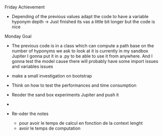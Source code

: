 Friday Achievement 
 - Depending of the previous values adapt the code to have a variable hyponym depth -> Just finished its vas a little bit longer but the code is nice 

Monday Goal 
- The previous code is in a class which can compute a path base on the number of hyponyms we ask to look at it is currently in my sandbox Jupiter I gonna put it in a .py to be able to use it from anywhere. And I gonna test the model cause there will probably have some import issues and variables issues
- make a small investigation on bootstrap 
- Think on how to test the performances and time consumption
- Reoder the sand box experiments Jupiter and push it 
- 



- Re-oder the notes 
	- pour avoir le temps de calcul en fonction de la context lenght
	- avoir le temps de computation 